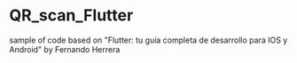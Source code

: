 # QR_scan_Flutter
sample of code based on "Flutter: tu guía completa de desarrollo para IOS y Android" by Fernando Herrera
